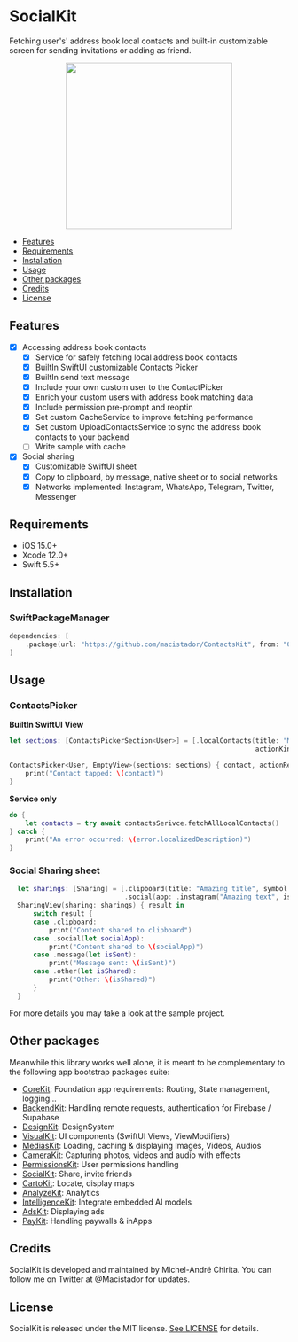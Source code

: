 # SocialKit
Fetching user's' address book local contacts and built-in customizable screen for sending invitations or adding as friend.

<p align="center">
  <img src="https://github.com/macistador/SocialKit/blob/main/IconSocialKit.png" width="300" height="300"/>
</p>

- [Features](#features)
- [Requirements](#requirements)
- [Installation](#installation)
- [Usage](#usage)
- [Other packages](#other-packages)
- [Credits](#credits)
- [License](#license)

## Features

- [x] Accessing address book contacts
  - [x] Service for safely fetching local address book contacts
  - [x] BuiltIn SwiftUI customizable Contacts Picker
  - [x] BuiltIn send text message
  - [x] Include your own custom user to the ContactPicker 
  - [x] Enrich your custom users with address book matching data 
  - [x] Include permission pre-prompt and reoptin 
  - [x] Set custom CacheService to improve fetching performance
  - [x] Set custom UploadContactsService to sync the address book contacts to your backend
  - [ ] Write sample with cache
- [x] Social sharing
  - [x] Customizable SwiftUI sheet
  - [x] Copy to clipboard, by message, native sheet or to social networks
  - [x] Networks implemented: Instagram, WhatsApp, Telegram, Twitter, Messenger

## Requirements

- iOS 15.0+
- Xcode 12.0+
- Swift 5.5+

## Installation

### SwiftPackageManager

```swift
dependencies: [
    .package(url: "https://github.com/macistador/ContactsKit", from: "0.0.1")
]
```

## Usage

### ContactsPicker

__BuiltIn SwiftUI View__
```swift
let sections: [ContactsPickerSection<User>] = [.localContacts(title: "My Contacts",
                                                              actionKind: .sendMessage(title: "invite", body: "Hey buddy, join me to this cool app!"))]

ContactsPicker<User, EmptyView>(sections: sections) { contact, actionResult in
    print("Contact tapped: \(contact)")
}
```

__Service only__
```swift
do {
    let contacts = try await contactsSerivce.fetchAllLocalContacts()
} catch {
    print("An error occurred: \(error.localizedDescription)")
}
```

### Social Sharing sheet
```swift
  let sharings: [Sharing] = [.clipboard(title: "Amazing title", symbol: "rocket", text: "amazing text"),
                             .social(app: .instagram("Amazing text", isURL: false))]
  SharingView(sharing: sharings) { result in
      switch result {
      case .clipboard:
          print("Content shared to clipboard")
      case .social(let socialApp):
          print("Content shared to \(socialApp)")
      case .message(let isSent):
          print("Message sent: \(isSent)")
      case .other(let isShared):
          print("Other: \(isShared)")
      }
  }
```

For more details you may take a look at the sample project.

## Other packages

Meanwhile this library works well alone, it is meant to be complementary to the following app bootstrap packages suite: 

- [CoreKit](https://github.com/macistador/CoreKit): Foundation app requirements: Routing, State management, logging...
- [BackendKit](https://github.com/macistador/BackendKit): Handling remote requests, authentication for Firebase / Supabase
- [DesignKit](https://github.com/macistador/DesignKit): DesignSystem
- [VisualKit](https://github.com/macistador/VisualKit): UI components (SwiftUI Views, ViewModifiers)
- [MediasKit](https://github.com/macistador/MediasKit): Loading, caching & displaying Images, Videos, Audios
- [CameraKit](https://github.com/macistador/CameraKit): Capturing photos, videos and audio with effects
- [PermissionsKit](https://github.com/macistador/PermissionsKit): User permissions handling
- [SocialKit](https://github.com/macistador/SocialKit): Share, invite friends
- [CartoKit](https://github.com/macistador/CartoKit): Locate, display maps
- [AnalyzeKit](https://github.com/macistador/AnalyzeKit): Analytics
- [IntelligenceKit](https://github.com/macistador/IntelligenceKit): Integrate embedded AI models
- [AdsKit](https://github.com/macistador/AdsKit): Displaying ads
- [PayKit](https://github.com/macistador/PayKit): Handling paywalls & inApps

## Credits

SocialKit is developed and maintained by Michel-André Chirita. You can follow me on Twitter at @Macistador for updates.

## License

SocialKit is released under the MIT license. [See LICENSE](https://github.com/macistador/SocialKit/blob/master/LICENSE) for details.
